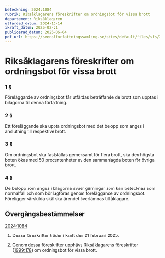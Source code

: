 ```yaml
---
beteckning: 2024:1084
rubrik: Riksåklagarens föreskrifter om ordningsbot för vissa brott
departement: Riksåklagaren
utfardad_datum: 2024-11-14
ikraft_datum: 2025-02-21
publicerad_datum: 2025-06-04
pdf_url: https://svenskforfattningssamling.se/sites/default/files/sfs/2024-11/SFS2024-1084.pdf
---
```


# Riksåklagarens föreskrifter om ordningsbot för vissa brott

### 1 §

Föreläggande av ordningsbot får utfärdas beträffande de brott som upptas i bilagorna till denna författning.

### 2 §

Ett föreläggande ska uppta ordningsbot med det belopp som anges i anslutning till respektive brott.

### 3 §

Om ordningsbot ska fastställas gemensamt för flera brott, ska den högsta boten ökas med 50 procentenheter av den sammanlagda boten för övriga brott.

### 4 §

De belopp som anges i bilagorna avser gärningar som kan betecknas som normalfall och som bör lagföras genom föreläggande av ordningsbot. Föreligger särskilda skäl ska ärendet överlämnas till åklagare.

## Övergångsbestämmelser

[2024:1084](https://selex.se/eli/sfs/2024/1084)

1. Dessa föreskrifter träder i kraft den 21 februari 2025.

2. Genom dessa föreskrifter upphävs Riksåklagarens föreskrifter ([1999:178](https://selex.se/eli/sfs/1999/178)) om ordningsbot för vissa brott.
